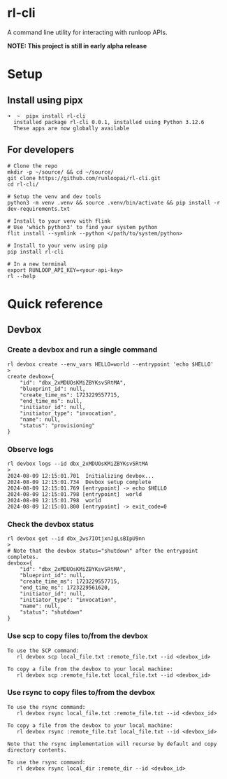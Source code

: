 # rl-cli
A command line utility for interacting with runloop APIs.

**NOTE: This project is still in early alpha release**

# Setup

## Install using pipx

```
➜  ~  pipx install rl-cli
  installed package rl-cli 0.0.1, installed using Python 3.12.6
  These apps are now globally available
```

## For developers
```commandline
# Clone the repo
mkdir -p ~/source/ && cd ~/source/
git clone https://github.com/runloopai/rl-cli.git
cd rl-cli/

# Setup the venv and dev tools
python3 -m venv .venv && source .venv/bin/activate && pip install -r dev-requirements.txt

# Install to your venv with flink
# Use 'which python3' to find your system python
flit install --symlink --python </path/to/system/python>

# Install to your venv using pip
pip install rl-cli
```

```
# In a new terminal
export RUNLOOP_API_KEY=<your-api-key>
rl --help
```

# Quick reference

## Devbox

### Create a devbox and run a single command
```commandline
rl devbox create --env_vars HELLO=world --entrypoint 'echo $HELLO'
>
create devbox={
    "id": "dbx_2xMDUOsKMiZBYKsvSRtMA",
    "blueprint_id": null,
    "create_time_ms": 1723229557715,
    "end_time_ms": null,
    "initiator_id": null,
    "initiator_type": "invocation",
    "name": null,
    "status": "provisioning"
}
```

### Observe logs
```commandline
rl devbox logs --id dbx_2xMDUOsKMiZBYKsvSRtMA
>
2024-08-09 12:15:01.701  Initializing devbox...
2024-08-09 12:15:01.734  Devbox setup complete
2024-08-09 12:15:01.769 [entrypoint] -> echo $HELLO
2024-08-09 12:15:01.798 [entrypoint]  world
2024-08-09 12:15:01.798  world
2024-08-09 12:15:01.800 [entrypoint] -> exit_code=0
```

### Check the devbox status
```commandline
rl devbox get --id dbx_2ws7IOtjxnJgLsBIpU9nn
>   
# Note that the devbox status="shutdown" after the entrypoint completes.
devbox={
    "id": "dbx_2xMDUOsKMiZBYKsvSRtMA",
    "blueprint_id": null,
    "create_time_ms": 1723229557715,
    "end_time_ms": 1723229561620,
    "initiator_id": null,
    "initiator_type": "invocation",
    "name": null,
    "status": "shutdown"
}
```

### Use scp to copy files to/from the devbox
```commandline
To use the SCP command:
   rl devbox scp local_file.txt :remote_file.txt --id <devbox_id>

To copy a file from the devbox to your local machine:
   rl devbox scp :remote_file.txt local_file.txt --id <devbox_id>
```

### Use rsync to copy files to/from the devbox
```commandline
To use the rsync command:
   rl devbox rsync local_file.txt :remote_file.txt --id <devbox_id>

To copy a file from the devbox to your local machine:
   rl devbox rsync :remote_file.txt local_file.txt --id <devbox_id>

Note that the rsync implementation will recurse by default and copy directory contents.

To use the rsync command:
   rl devbox rsync local_dir :remote_dir --id <devbox_id>
```